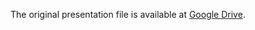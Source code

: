 The original presentation file is available at [Google Drive](https://docs.google.com/presentation/d/1Jrt6trsra6ehTkZ_7K-FxCv0twiq53ndzRChzHp_7BI/edit?usp=sharing).
